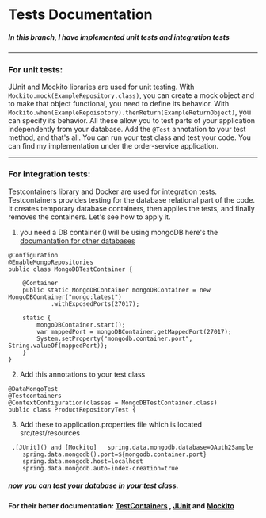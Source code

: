 # Tests Documentation 
##### In this branch, I have implemented unit tests and integration tests
---
### For unit tests:
 
JUnit and Mockito libraries are used for unit testing.
With `Mockito.mock(ExampleRepository.class)`, you can create a mock object
and to make that object functional, you need to define its behavior.
With `Mockito.when(ExampleRepoisotory).thenReturn(ExampleReturnObject)`, you can specify its behavior.
All these allow you to test parts of your application independently from your database.
Add the `@Test` annotation to your test method,
and that's all. You can run your test class and test your code. You can find my implementation under the order-service application.


---
### For integration tests:


Testcontainers library and Docker are used for integration tests. Testcontainers provides testing for the database relational part of the code. It creates temporary database containers, then applies the 	tests, and finally removes the containers. Let's see how to apply it.

1. you need a DB container.(I will be using mongoDB here's the [documantation for other databases](https://testcontainers.com/modules/)

```
@Configuration
@EnableMongoRepositories
public class MongoDBTestContainer {

    @Container
    public static MongoDBContainer mongoDBContainer = new MongoDBContainer("mongo:latest")
            .withExposedPorts(27017);

    static {
        mongoDBContainer.start();
        var mappedPort = mongoDBContainer.getMappedPort(27017);
        System.setProperty("mongodb.container.port", String.valueOf(mappedPort));
    }
}
```

2. Add this annotations to your test class
```
@DataMongoTest
@Testcontainers
@ContextConfiguration(classes = MongoDBTestContainer.class)
public class ProductRepositoryTest {
```
3. Add these to application.properties file which is located src/test/resources
```
 ,[JUnit]() and [Mockito]	spring.data.mongodb.database=OAuth2Sample
	spring.data.mongodb().port=${mongodb.container.port}
	spring.data.mongodb.host=localhost
	spring.data.mongodb.auto-index-creation=true
```

##### now you can test your database in your test class.

#### For their better documentation: [TestContainers](https://java.testcontainers.org/) , [JUnit](https://junit.org/junit5/docs/current/user-guide/) and [Mockito](https://site.mockito.org/) 
